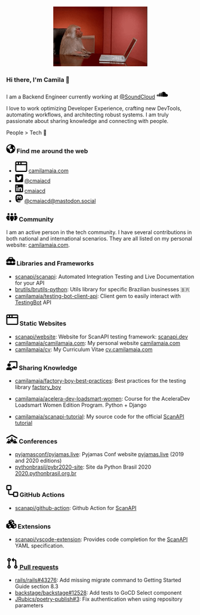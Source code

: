 <p align="center">
 <img
      width="50%"
      src="images/monkey.gif" />
</p>

### Hi there, I'm Camila 👋

I am a Backend Engineer currently working at [@SoundCloud](https://github.com/soundcloud)
![SoundCloud-icon][]

I love to work optimizing Developer Experience, crafting new DevTools, automating workflows, and architecting robust systems. I am truly passionate about sharing knowledge and connecting with people.

People > Tech 💜

### ![globe-icon][] Find me around the web

* ![browser-icon][] [camilamaia.com][camilamaia.com-website]
* ![twitter-icon][] [@cmaiacd][twitter]
* ![linkedin-icon][] [cmaiacd][linkedin]
* ![mastodon-icon][] [@cmaiacd@mastodon.social][mastodon]

### ![people-group-icon][] Community

I am an active person in the tech community. I have several contributions in
both national and international scenarios. They are all listed on my personal website: [camilamaia.com][appearances].

### ![toolbox-icon][] Libraries and Frameworks

- [scanapi/scanapi][scanapi]: Automated Integration Testing and Live Documentation for your API
- [brutils/brutils-python][brutils]: Utils library for specific Brazilian businesses 🇧🇷
- [camilamaia/testing-bot-client-api][testingbot-client-api]: Client gem to easily interact with [TestingBot][testingbot] API

### ![browser-icon][] Static Websites

- [scanapi/website][scanapi-website-repo]: Website for ScanAPI testing framework: [scanapi.dev][scanapi-website]
- [camilamaia/camilamaia.com][camilamaia.com]: My personal website [camilamaia.com][camilamaia.com-website]
- [camilamaia/cv][my-cv]: My Curriculum Vitae [cv.camilamaia.com][my-cv-website]

### ![chalkboard-user-icon][] Sharing Knowledge

- [camilamaia/factory-boy-best-practices][factory-boy-best-practices]: Best practices for the testing library [factory_boy][factory-boy]
- [camilamaia/acelera-dev-loadsmart-women][acelera-dev]: Course for the AceleraDev Loadsmart Women Edition Program. Python + Django

- [camilamaia/scanapi-tutorial][scanapi-tutorial]: My source code for the official [ScanAPI tutorial][scanapi-tutorial-website]

### ![people-roof-icon][] Conferences

- [pyjamasconf/pyjamas.live][pyjamas.live]: Pyjamas Conf website [pyjamas.live][pyjamas.live-website] (2019 and 2020 editions)
- [pythonbrasil/pybr2020-site][pybr2020]: Site da Python Brasil 2020 [2020.pythonbrasil.org.br][pybr2020-website]


### ![workflow-icon][] GitHub Actions

- [scanapi/github-action][scanapi-gha]: Github Action for [ScanAPI][scanapi-website]

### ![cubes-icon][] Extensions

- [scanapi/vscode-extension][scanapi-vscode-extension]: Provides code completion for the [ScanAPI][scanapi-website] YAML specification.

### [![pr-icon][] Pull requests][my-prs]

- [rails/rails#43276][rails/rails#43276]: Add missing migrate command to Getting
Started Guide section 8.3
- [backstage/backstage#12528]: Add tests to GoCD Select component
- [JRubics/poetry-publish#3][JRubics/poetry-publish#3]: Fix authentication when using repository parameters


[browser-icon]: https://raw.githubusercontent.com/primer/octicons/v19.4.0/icons/browser-16.svg "Browser Icon"
[chalkboard-user-icon]: /images/chalkboard-user.svg "Sharing Knowledge"
[cubes-icon]: /images/cubes.svg "Extensions"
[globe-icon]: /images/globe.svg "Find me around the web"
[linkedin-icon]: /images/linkedin.svg "LinkedIn"
[mastodon-icon]: /images/mastodon.svg "Mastodon"
[people-group-icon]: /images/people-group.svg "Community"
[people-roof-icon]: /images/people-roof.svg "Conferences"
[person-icon]: https://raw.githubusercontent.com/primer/octicons/v19.4.0/icons/person-16.svg "Core Developer"
[pr-icon]: https://raw.githubusercontent.com/primer/octicons/v19.4.0/icons/git-pull-request-16.svg "Pull Requests"
[soundcloud-icon]: /images/soundcloud.svg "SoundCloud"
[toolbox-icon]: /images/toolbox.svg "Libraries and Frameworks"
[twitter-icon]: /images/twitter.svg "Twitter"
[workflow-icon]: https://raw.githubusercontent.com/primer/octicons/v19.4.0/icons/workflow-16.svg "GitHub Actions"

[acelera-dev]: https://github.com/camilamaia/acelera-dev-loadsmart-women
[appearances]: https://camilamaia.com/appearances
[backstage/backstage#12528]: https://github.com/backstage/backstage/pull/12528
[brutils]: https://github.com/brazilian-utils/brutils-python
[camilamaia.com-website]: https://camilamaia.com
[camilamaia.com]: https://github.com/camilamaia/camilamaia.com
[factory-boy-best-practices]: https://github.com/camilamaia/factory-boy-best-practices
[factory-boy]: https://factoryboy.readthedocs.io/en/stable/
[JRubics/poetry-publish#3]: https://github.com/JRubics/poetry-publish/pull/3
[linkedin]: http://linkedin.com/in/cmaiacd/
[mastodon]: https://mastodon.social/@cmaiacd
[my-cv-website]: https://cv.camilamaia.com
[my-cv]: https://github.com/camilamaia/cv
[my-prs]: https://github.com/search?q=sort%3Areactions-%2B1+author%3Acamilamaia+type%3Apr+-user%3Acamilamaia&type=pullrequests "pull requests"
[pybr2020-website]: https://2020.pythonbrasil.org.br
[pybr2020]: https://github.com/pythonbrasil/pybr2020-site
[pyjamas.live-website]: https://pyjamas.live
[pyjamas.live]: https://github.com/pyjamasconf/pyjamas.live
[rails/rails#43276]: https://github.com/rails/rails/pull/43276
[scanapi-gha]: https://github.com/scanapi/github-action
[scanapi-tutorial-website]: https://scanapi.dev/tutorials/step01.html
[scanapi-tutorial]: https://github.com/camilamaia/scanapi-tutorial
[scanapi-vscode-extension]: https://github.com/scanapi/vscode-extension
[scanapi-website-repo]: https://github.com/scanapi/website
[scanapi-website]: https://scanapi.dev
[scanapi]: https://github.com/scanapi/scanapi/
[testingbot-client-api]: https://github.com/camilamaia/testing-bot-client-api
[testingbot]: https://testingbot.com/
[twitter]: https://twitter.com/cmaiacd
